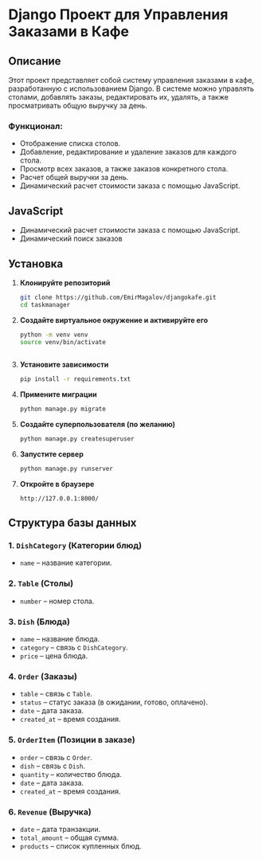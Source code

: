 # Django Проект для Управления Заказами в Кафе

## Описание
Этот проект представляет собой систему управления заказами в кафе, разработанную с использованием Django. В системе можно управлять столами, добавлять заказы, редактировать их, удалять, а также просматривать общую выручку за день.

### Функционал:
- Отображение списка столов.
- Добавление, редактирование и удаление заказов для каждого стола.
- Просмотр всех заказов, а также заказов конкретного стола.
- Расчет общей выручки за день.
- Динамический расчет стоимости заказа с помощью JavaScript.

## JavaScript
- Динамический расчет стоимости заказа с помощью JavaScript.
- Динамический поиск заказов
## Установка

1. **Клонируйте репозиторий**
   ```sh
   git clone https://github.com/EmirMagalov/djangokafe.git
   cd taskmanager
   ```

2. **Создайте виртуальное окружение и активируйте его**
   ```sh
   python -m venv venv
   source venv/bin/activate  
  
   ```

3. **Установите зависимости**
   ```sh
   pip install -r requirements.txt
   ```

4. **Примените миграции**
   ```sh
   python manage.py migrate
   ```

5. **Создайте суперпользователя (по желанию)**
   ```sh
   python manage.py createsuperuser
   ```

6. **Запустите сервер**
   ```sh
   python manage.py runserver
   ```

7. **Откройте в браузере**
   ```
   http://127.0.0.1:8000/
   ```

## Структура базы данных

### 1. `DishCategory` (Категории блюд)
   - `name` – название категории.

### 2. `Table` (Столы)
   - `number` – номер стола.

### 3. `Dish` (Блюда)
   - `name` – название блюда.
   - `category` – связь с `DishCategory`.
   - `price` – цена блюда.

### 4. `Order` (Заказы)
   - `table` – связь с `Table`.
   - `status` – статус заказа (в ожидании, готово, оплачено).
   - `date` – дата заказа.
   - `created_at` – время создания.

### 5. `OrderItem` (Позиции в заказе)
   - `order` – связь с `Order`.
   - `dish` – связь с `Dish`.
   - `quantity` – количество блюда.
   - `date` – дата заказа.
   - `created_at` – время создания.

### 6. `Revenue` (Выручка)
   - `date` – дата транзакции.
   - `total_amount` – общая сумма.
   - `products` – список купленных блюд.



 
